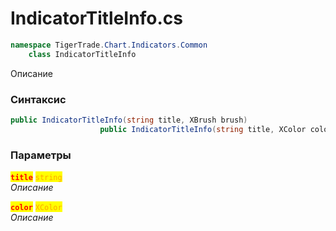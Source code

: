 
# IndicatorTitleInfo.cs
```csharp
namespace TigerTrade.Chart.Indicators.Common  
    class IndicatorTitleInfo
```

Описание

### Синтаксис
```csharp
public IndicatorTitleInfo(string title, XBrush brush)
                    public IndicatorTitleInfo(string title, XColor color)
```

### Параметры  
<mark style="color:red;">**`title`**</mark> <mark style="color:orange;">`string`</mark>  
 *Описание*  
  
<mark style="color:red;">**`color`**</mark> <mark style="color:orange;">`XColor`</mark>  
 *Описание*  
  

                    
                    